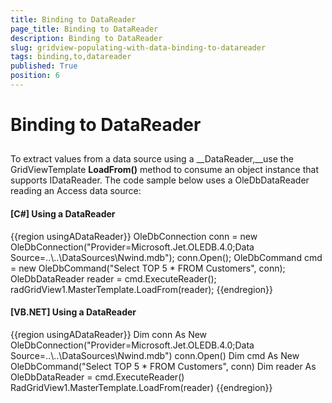 ```yaml
---
title: Binding to DataReader
page_title: Binding to DataReader
description: Binding to DataReader
slug: gridview-populating-with-data-binding-to-datareader
tags: binding,to,datareader
published: True
position: 6
---
```


# Binding to DataReader



## 

To extract values from a data source using a __DataReader,__use the GridViewTemplate __LoadFrom()__ method to consume an object instance that supports IDataReader. The code sample below uses a OleDbDataReader reading an Access data source:

#### __[C#] Using a DataReader__

{{region usingADataReader}}
	            OleDbConnection conn = new OleDbConnection("Provider=Microsoft.Jet.OLEDB.4.0;Data Source=..\\..\\DataSources\\Nwind.mdb");
	            conn.Open();
	            OleDbCommand cmd = new OleDbCommand("Select TOP 5 * FROM Customers", conn);
	            OleDbDataReader reader = cmd.ExecuteReader();
	            radGridView1.MasterTemplate.LoadFrom(reader);
	{{endregion}}



#### __[VB.NET] Using a DataReader__

{{region usingADataReader}}
	        Dim conn As New OleDbConnection("Provider=Microsoft.Jet.OLEDB.4.0;Data Source=..\\..\\DataSources\\Nwind.mdb")
	        conn.Open()
	        Dim cmd As New OleDbCommand("Select TOP 5 * FROM Customers", conn)
	        Dim reader As OleDbDataReader = cmd.ExecuteReader()
	        RadGridView1.MasterTemplate.LoadFrom(reader)
	{{endregion}}


